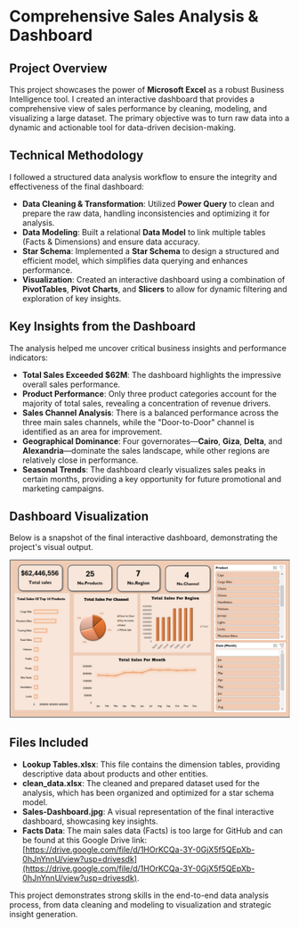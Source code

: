 # Comprehensive Sales Analysis & Dashboard

## Project Overview

This project showcases the power of **Microsoft Excel** as a robust Business Intelligence tool. I created an interactive dashboard that provides a comprehensive view of sales performance by cleaning, modeling, and visualizing a large dataset. The primary objective was to turn raw data into a dynamic and actionable tool for data-driven decision-making.

## Technical Methodology

I followed a structured data analysis workflow to ensure the integrity and effectiveness of the final dashboard:

* **Data Cleaning & Transformation**: Utilized **Power Query** to clean and prepare the raw data, handling inconsistencies and optimizing it for analysis.
* **Data Modeling**: Built a relational **Data Model** to link multiple tables (Facts & Dimensions) and ensure data accuracy.
* **Star Schema**: Implemented a **Star Schema** to design a structured and efficient model, which simplifies data querying and enhances performance.
* **Visualization**: Created an interactive dashboard using a combination of **PivotTables**, **Pivot Charts**, and **Slicers** to allow for dynamic filtering and exploration of key insights.

## Key Insights from the Dashboard

The analysis helped me uncover critical business insights and performance indicators:

* **Total Sales Exceeded $62M**: The dashboard highlights the impressive overall sales performance.
* **Product Performance**: Only three product categories account for the majority of total sales, revealing a concentration of revenue drivers.
* **Sales Channel Analysis**: There is a balanced performance across the three main sales channels, while the "Door-to-Door" channel is identified as an area for improvement.
* **Geographical Dominance**: Four governorates—**Cairo**, **Giza**, **Delta**, and **Alexandria**—dominate the sales landscape, while other regions are relatively close in performance.
* **Seasonal Trends**: The dashboard clearly visualizes sales peaks in certain months, providing a key opportunity for future promotional and marketing campaigns.

## Dashboard Visualization

Below is a snapshot of the final interactive dashboard, demonstrating the project's visual output.

![Sales Dashboard](Sales-Dashboard.jpg)
## Files Included

* **Lookup Tables.xlsx**: This file contains the dimension tables, providing descriptive data about products and other entities.
* **clean_data.xlsx**: The cleaned and prepared dataset used for the analysis, which has been organized and optimized for a star schema model.
* **Sales-Dashboard.jpg**: A visual representation of the final interactive dashboard, showcasing key insights.
* **Facts Data**: The main sales data (Facts) is too large for GitHub and can be found at this Google Drive link: [https://drive.google.com/file/d/1HOrKCQa-3Y-0GjX5f5QEpXb-0hJnYnnU/view?usp=drivesdk](https://drive.google.com/file/d/1HOrKCQa-3Y-0GjX5f5QEpXb-0hJnYnnU/view?usp=drivesdk).

This project demonstrates strong skills in the end-to-end data analysis process, from data cleaning and modeling to visualization and strategic insight generation.
